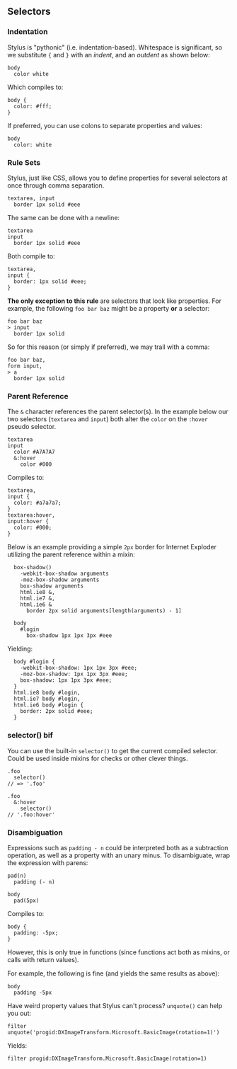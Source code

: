 ## Selectors

### Indentation

Stylus is "pythonic" (i.e. indentation-based). Whitespace is significant, so we substitute `{` and `}` with an _indent_, and an _outdent_ as shown below:

    body
      color white

Which compiles to:

    body {
      color: #fff;
    }

If preferred, you can use colons to separate properties and values:

    body
      color: white

### Rule Sets

Stylus, just like CSS, allows you to define properties for several selectors at once through comma separation.

    textarea, input
      border 1px solid #eee

The same can be done with a newline:

    textarea
    input
      border 1px solid #eee

Both compile to:

    textarea,
    input {
      border: 1px solid #eee;
    }

**The only exception to this rule** are selectors that look like properties. For example, the following `foo bar baz` might be a property **or** a selector:

    foo bar baz
    > input
      border 1px solid

So for this reason (or simply if preferred), we may trail with a comma:

    foo bar baz,
    form input,
    > a
      border 1px solid

### Parent Reference

The `&` character references the parent selector(s). In the example below our two selectors (`textarea` and `input`) both alter the `color` on the `:hover` pseudo selector. 

    textarea
    input
      color #A7A7A7
      &:hover
        color #000

Compiles to:

    textarea,
    input {
      color: #a7a7a7;
    }
    textarea:hover,
    input:hover {
      color: #000;
    }

Below is an example providing a simple `2px` border for Internet Exploder utilizing the parent reference within a mixin:

      box-shadow()
        -webkit-box-shadow arguments
        -moz-box-shadow arguments
        box-shadow arguments
        html.ie8 &,
        html.ie7 &,
        html.ie6 &
          border 2px solid arguments[length(arguments) - 1]

      body
        #login
          box-shadow 1px 1px 3px #eee

Yielding:

      body #login {
        -webkit-box-shadow: 1px 1px 3px #eee;
        -moz-box-shadow: 1px 1px 3px #eee;
        box-shadow: 1px 1px 3px #eee;
      }
      html.ie8 body #login,
      html.ie7 body #login,
      html.ie6 body #login {
        border: 2px solid #eee;
      }

### selector() bif

You can use the built-in `selector()` to get the current compiled selector. Could be used inside mixins for checks or other clever things.

    .foo
      selector()
    // => '.foo'

    .foo
      &:hover
        selector()
    // '.foo:hover'


### Disambiguation

Expressions such as `padding - n` could be interpreted both as a subtraction operation, as well as a property with an unary minus. To disambiguate, wrap the expression with parens:

    pad(n)
      padding (- n)

    body
      pad(5px)

Compiles to:

    body {
      padding: -5px;
    }

However, this is only true in functions (since functions act both as mixins, or calls with return values). 

For example, the following is fine (and yields the same results as above):

    body
      padding -5px

Have weird property values that Stylus can't process? `unquote()` can help you out:

    filter unquote('progid:DXImageTransform.Microsoft.BasicImage(rotation=1)')

Yields:

    filter progid:DXImageTransform.Microsoft.BasicImage(rotation=1)
    
